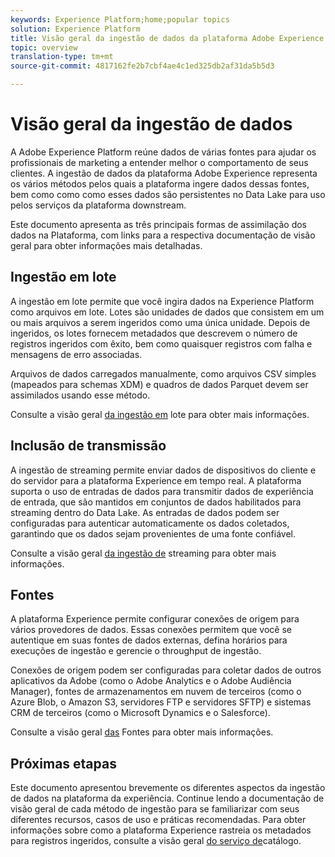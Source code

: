 ```yaml
---
keywords: Experience Platform;home;popular topics
solution: Experience Platform
title: Visão geral da ingestão de dados da plataforma Adobe Experience
topic: overview
translation-type: tm+mt
source-git-commit: 4817162fe2b7cbf4ae4c1ed325db2af31da5b5d3

---
```



# Visão geral da ingestão de dados

A Adobe Experience Platform reúne dados de várias fontes para ajudar os profissionais de marketing a entender melhor o comportamento de seus clientes. A ingestão de dados da plataforma Adobe Experience representa os vários métodos pelos quais a plataforma ingere dados dessas fontes, bem como como como esses dados são persistentes no Data Lake para uso pelos serviços da plataforma downstream.

Este documento apresenta as três principais formas de assimilação dos dados na Plataforma, com links para a respectiva documentação de visão geral para obter informações mais detalhadas.

## Ingestão em lote

A ingestão em lote permite que você ingira dados na Experience Platform como arquivos em lote. Lotes são unidades de dados que consistem em um ou mais arquivos a serem ingeridos como uma única unidade. Depois de ingeridos, os lotes fornecem metadados que descrevem o número de registros ingeridos com êxito, bem como quaisquer registros com falha e mensagens de erro associadas.

Arquivos de dados carregados manualmente, como arquivos CSV simples (mapeados para schemas XDM) e quadros de dados Parquet devem ser assimilados usando esse método.

Consulte a visão geral [da ingestão em](./batch-ingestion/overview.md) lote para obter mais informações.

## Inclusão de transmissão

A ingestão de streaming permite enviar dados de dispositivos do cliente e do servidor para a plataforma Experience em tempo real. A plataforma suporta o uso de entradas de dados para transmitir dados de experiência de entrada, que são mantidos em conjuntos de dados habilitados para streaming dentro do Data Lake. As entradas de dados podem ser configuradas para autenticar automaticamente os dados coletados, garantindo que os dados sejam provenientes de uma fonte confiável.

Consulte a visão geral [da ingestão de](./streaming-ingestion/overview.md) streaming para obter mais informações.

## Fontes

A plataforma Experience permite configurar conexões de origem para vários provedores de dados. Essas conexões permitem que você se autentique em suas fontes de dados externas, defina horários para execuções de ingestão e gerencie o throughput de ingestão.

Conexões de origem podem ser configuradas para coletar dados de outros aplicativos da Adobe (como o Adobe Analytics e o Adobe Audiência Manager), fontes de armazenamentos em nuvem de terceiros (como o Azure Blob, o Amazon S3, servidores FTP e servidores SFTP) e sistemas CRM de terceiros (como o Microsoft Dynamics e o Salesforce).

Consulte a visão geral [das](../source-connectors/home.md) Fontes para obter mais informações.

## Próximas etapas

Este documento apresentou brevemente os diferentes aspectos da ingestão de dados na plataforma da experiência. Continue lendo a documentação de visão geral de cada método de ingestão para se familiarizar com seus diferentes recursos, casos de uso e práticas recomendadas. Para obter informações sobre como a plataforma Experience rastreia os metadados para registros ingeridos, consulte a visão geral [do serviço de](../catalog/home.md)catálogo.